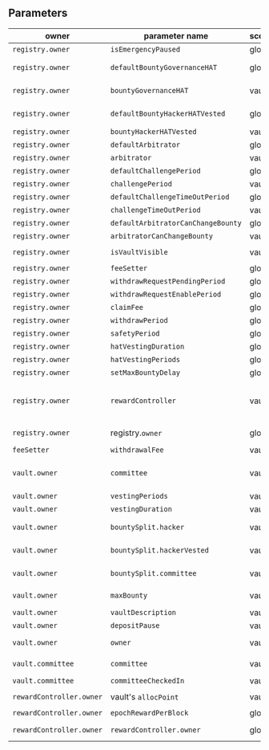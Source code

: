 
## Parameters
|owner| parameter name  | scope| default | limits  |  setter | comments
|-|-|-|-|-|-|-|
|`registry.owner`|`isEmergencyPaused`|global|false |  |`setEmergencyPaused`|
|`registry.owner`|`defaultBountyGovernanceHAT`|global ||+defaultBountyHackerHatVested <= 20% |`registry.setDefaultHATBountySplit`
|`registry.owner`|`bountyGovernanceHAT`|vault ||+bountyHackerHatVested <= 20%|`vault.setHATBountySplit`
|`registry.owner`|`defaultBountyHackerHATVested`|global||+defaultBountyGovernanceHAT <= 20%|`registry.setDefaultHATBountySplit`
|`registry.owner`|`bountyHackerHATVested`|vault ||+bountyGovernanceHAT<=20%|`vault.setHATBountySplit`
|`registry.owner`|`defaultArbitrator`|global|registry.owner| | `registry.setDefaultArbitrator`
|`registry.owner`|`arbitrator`|vault|| |  `vault.setArbitrator`
|`registry.owner`|`defaultChallengePeriod`|global| 3 days | >= 1 days, <= 5 days |  `registry.setDefaultChallengePeriod`
|`registry.owner`|`challengePeriod`|vault|3 days | >= 1 days, <= 5 days |`vault.setChallengePeriod`
|`registry.owner`|`defaultChallengeTimeOutPeriod`|global| 5 weeks | >= 2 days, <= 85 days|  `registry.setDefaultChallengeTimeOutPeriod`
|`registry.owner`|`challengeTimeOutPeriod`|vault| 5 weeks | >= 2 days, <= 85 days|`vault.setChallengeTimeOutPeriod`
|`registry.owner`|`defaultArbitratorCanChangeBounty`|global|true| | `registry.setDefaultArbitratorCanChangeBounty`
|`registry.owner`|`arbitratorCanChangeBounty`|vault|true| |  `vault.setArbitratorCanChangeBounty`
|`registry.owner`|`isVaultVisible`|vault| false ||`registry.setVaultVisibility(_vault, _visible)`
|`registry.owner`|`feeSetter`|global|zero address| |`registry.setFeeSetter`
|`registry.owner`|`withdrawRequestPendingPeriod`|global|7 days | <= 90 days|`registry.setWithdrawRequestParams`
|`registry.owner`|`withdrawRequestEnablePeriod`|global|7 days |>= 6 hours, <= 100 days|`registry.setWithdrawRequestParams`
|`registry.owner`|`claimFee`|global|0 | - |`registry.setClaimFee`|
|`registry.owner`|`withdrawPeriod`|global|11 hours | >= 1 hours |`registry.setWithdrawSafetyPeriod`
|`registry.owner`|`safetyPeriod`|global|1 hours | <= 6 hours|`registry.setWithdrawSafetyPeriod`
|`registry.owner`|`hatVestingDuration`|global|90 days | < 180 days |  `registry.setHatVestingParams`
|`registry.owner`|`hatVestingPeriods`|global| 90 | > 0, <= hatVestingDuration |  `registry.setHatVestingParams`
|`registry.owner`|`setMaxBountyDelay`| global|2 days |>= 2 days|`registry.setMaxBountyDelay`
|`registry.owner`|`rewardController`|vault || | `vault.setRewardController` | not a previous reward controller, noActiveClaim
|`registry.owner`|registry.`owner`| global| _hatGovernance || `registry.transferOwnership`, `registry.renounceOwnership` 
|`feeSetter`|`withdrawalFee`|vault|0| `<= 200` (<= 2%) |`vault.setWithdrawalFee`
|`vault.owner`|`committee`|vault||| `vault.setCommittee` |if committee has not checked in yet
|`vault.owner`|`vestingPeriods`|vault|| > 0|`vault.setVestingParams` 
|`vault.owner`|`vestingDuration`|vault||<= 120 days, > `vestingPeriods`|  `vault.setVestingParams`
|`vault.owner`|`bountySplit.hacker`|vault| | sum(bountySplit) = 100%|`vault.setBountySplit` | noActiveClaim noSafetyPeriod
|`vault.owner`|`bountySplit.hackerVested`|vault| |sum(bountySplit) = 100% |`vault.setBountySplit` |noActiveClaim noSafetyPeriod
|`vault.owner`|`bountySplit.committee`|vault || sum(bountySplit) = 100%, max 10% | `vault.setBountySplit`|noActiveClaim noSafetyPeriod
|`vault.owner`|`maxBounty`|vault || `<= 9000` (<= 90%)|`vault.setPendingMaxBounty`, `vault.setMaxBounty` |noActiveClaim
|`vault.owner`|`vaultDescription`|vault || | `vault.setVaultDescription` | only an event
|`vault.owner`|`depositPause`|vault || |  `vault.setDepositPause`
|`vault.owner`|`owner`|vault|_hatGovernance | |  `vault.transferOwnership`, `vault.renounceOwnership`  
|`vault.committee`|`committee`|vault| || `vault.setCommittee`| after `committeeCheckIn`
|`vault.committee`|`committeeCheckedIn`|vault| || `vault.committeeCheckIn()`
|`rewardController.owner`|vault's `allocPoint` | vault |0|| `rewardController.setAllocPoint(_vault, _allocPoint)`
|`rewardController.owner`|`epochRewardPerBlock`| global ||| `rewardController.setEpochRewardPerBlock`|
|`rewardController.owner`|`rewardController.owner`| global ||| `rewardController.transferOwnership`, `rewardController.renounceOwnership`|


